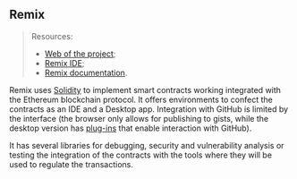 ## Remix
> Resources:
> - <a href="https://remix-project.org/">Web of the project</a>;
> - <a href="https://remix.ethereum.org/#optimize=false&runs=200&evmVersion=null&version=soljson-v0.8.7+commit.e28d00a7.js" target="_blank">Remix IDE</a>;
> - <a href="https://remix-ide.readthedocs.io/en/latest/">Remix documentation</a>.

Remix uses [Solidity](solidity.md) to implement smart contracts working integrated with the Ethereum blockchain protocol. It offers environments to confect the contracts as an IDE and a Desktop app. Integration with GitHub is limited by the interface (the browser only allows for publishing to gists, while the desktop version has [plug-ins](https://medium.com/remix-ide/github-in-remix-ide-356de378f7da) that enable interaction with GitHub).

It has several libraries for debugging, security and vulnerability analysis or testing the integration of the contracts with the tools where they will be used to regulate the transactions. 